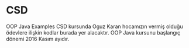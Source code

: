 # CSD
OOP Java Examples
CSD kursunda Oguz Karan hocamızın vermiş olduğu ödevlere ilişkin kodlar burada yer alacaktır.
OOP Java kursunu başlangıç dönemi 2016 Kasım ayıdır.
